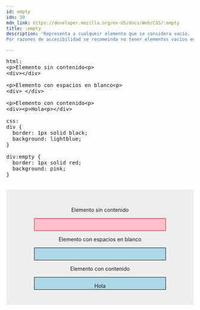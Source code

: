 ```yaml
---
id: empty
idn: 30
mdn_link: https://developer.mozilla.org/en-US/docs/Web/CSS/:empty
title: :empty
description: 'Representa a cualqueir elemento que se considera vacío.  Un elemento o etiqueta está vacío cuando no tiene a ningún hijo, descendiente o texto alguno, incluso los espacios en blanco se consideran contenido.<br>
Por razones de accesibilidad se recomeinda no tener elementos vacíos en el documento.'

---
```


<pre is:raw>
html:
  &lt;p&gt;Elemento sin contenido&lt;p&gt;
  &lt;div&gt;&lt;/div&gt;

  &lt;p&gt;Elemento con espacios en blanco&lt;p&gt;
  &lt;div&gt;   &lt;/div&gt;

  &lt;p&gt;Elemento con contenido&lt;p&gt;
  &lt;div&gt;&lt;p&gt;Hola&lt;p&gt;&lt;/div&gt;

css:
div {
&nbsp;&nbsp;border: 1px solid black;
&nbsp;&nbsp;background: lightblue;
}

div:empty {
&nbsp;&nbsp;border: 1px solid red;
&nbsp;&nbsp;background: pink;
}

</pre>
<div class="codebox" id="box_empty">
  <p>Elemento sin contenido</p>
  <div></div>

  <p>Elemento con espacios en blanco</p>
  <div>   </div>

  <p>Elemento con contenido</p>
  <div><p>Hola</p></div>
</div>

<style>
  .codebox {
    margin-top: 1rem;
    padding-block: 2rem;
    background-color: #eee;
    text-align: center;

  }

  #box_empty div {
    width: 70%;
    height: 2rem;
    border: 1px solid black;
    background: lightblue;
    margin-inline: auto;
    margin-bottom: 0.5rem;
  }

    #box_empty div:empty {
    border: 1px solid red;
    background: pink;
  }

  pre {
    white-space: pre-line;
  }

</style>

